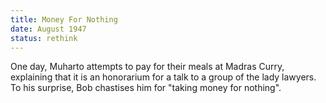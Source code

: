 ```yaml
---
title: Money For Nothing
date: August 1947 
status: rethink
---
```

One day, Muharto attempts to pay for their meals at Madras Curry, explaining that
it is an honorarium for a talk to a group of the lady lawyers. To his surprise,
Bob chastises him for "taking money for nothing".